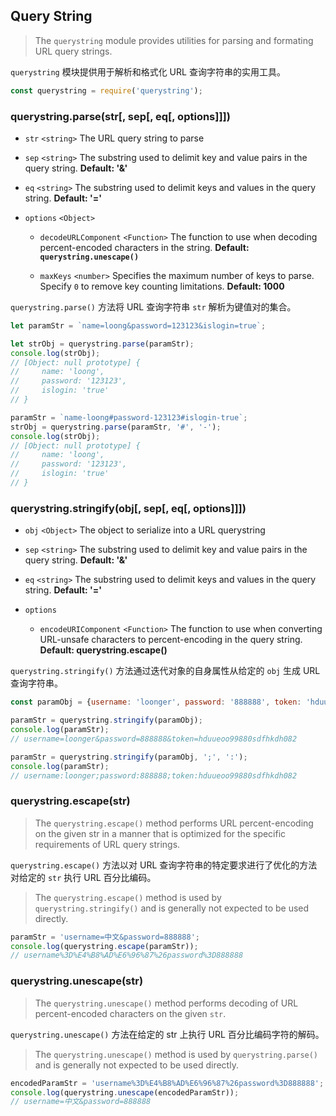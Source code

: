 ## Query String

> The `querystring` module provides utilities for parsing and formating URL query strings.

`querystring` 模块提供用于解析和格式化 URL 查询字符串的实用工具。

```js
const querystring = require('querystring');
```

### querystring.parse(str[, sep[, eq[, options]]])

- `str`  `<string>`  The URL query string to parse

- `sep`  `<string>`  The substring used to delimit key and value pairs in the query string. **Default: '&'**

- `eq`   `<string>`  The substring used to delimit keys and values in the query string. **Default: '='**

- `options`  `<Object>`  

    + `decodeURLComponent`  `<Function>`  The function to use when decoding percent-encoded characters in the string. **Default: `querystring.unescape()`**

    + `maxKeys`  `<number>`  Specifies the maximum number of keys to parse. Specify `0` to remove key counting limitations. **Default: 1000**

`querystring.parse()` 方法将 URL 查询字符串 `str` 解析为键值对的集合。

```js
let paramStr = `name=loong&password=123123&islogin=true`;

let strObj = querystring.parse(paramStr);
console.log(strObj);
// [Object: null prototype] {
//     name: 'loong',
//     password: '123123',
//     islogin: 'true'
// } 

paramStr = `name-loong#password-123123#islogin-true`;
strObj = querystring.parse(paramStr, '#', '-');
console.log(strObj);
// [Object: null prototype] {
//     name: 'loong',
//     password: '123123',
//     islogin: 'true'
// }
```


### querystring.stringify(obj[, sep[, eq[, options]]])

- `obj`  `<Object>`  The object to serialize into a URL querystring

- `sep`  `<string>`  The substring used to delimit key and value pairs in the query string. **Default: '&'**

- `eq`  `<string>`  The substring used to delimit keys and values in the query string. **Default: '='**

- `options`  

    + `encodeURIComponent`  `<Function>`  The function to use when converting URL-unsafe characters to percent-encoding in the query string. **Default: querystring.escape()** 

`querystring.stringify()` 方法通过迭代对象的自身属性从给定的 `obj` 生成 URL 查询字符串。

```js
const paramObj = {username: 'loonger', password: '888888', token: 'hduueoo99880sdfhkdh082'};

paramStr = querystring.stringify(paramObj);
console.log(paramStr);
// username=loonger&password=888888&token=hduueoo99880sdfhkdh082

paramStr = querystring.stringify(paramObj, ';', ':');
console.log(paramStr);
// username:loonger;password:888888;token:hduueoo99880sdfhkdh082
```


### querystring.escape(str)

> The `querystring.escape()` method performs URL percent-encoding on the given str in a manner that is optimized for the specific requirements of URL query strings.

`querystring.escape()` 方法以对 URL 查询字符串的特定要求进行了优化的方法对给定的 `str` 执行 URL 百分比编码。

> The `querystring.escape()` method is used by `querystring.stringify()` and is generally not expected to be used directly.

```js
paramStr = 'username=中文&password=888888';
console.log(querystring.escape(paramStr));
// username%3D%E4%B8%AD%E6%96%87%26password%3D888888
```


### querystring.unescape(str)

> The `querystring.unescape()` method performs decoding of URL percent-encoded characters on the given `str`.

`querystring.unescape()` 方法在给定的 str 上执行 URL 百分比编码字符的解码。

> The `querystring.unescape()` method is used by `querystring.parse()` and is generally not expected to be used directly. 

```js
encodedParamStr = 'username%3D%E4%B8%AD%E6%96%87%26password%3D888888';
console.log(querystring.unescape(encodedParamStr));
// username=中文&password=888888
```